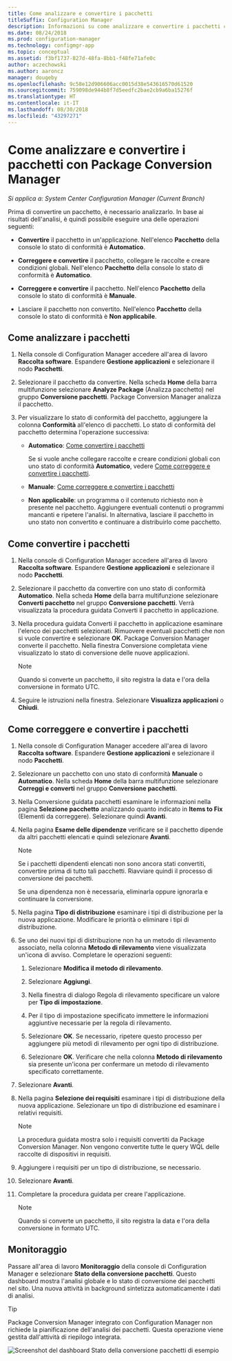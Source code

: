 ```yaml
---
title: Come analizzare e convertire i pacchetti
titleSuffix: Configuration Manager
description: Informazioni su come analizzare e convertire i pacchetti con Package Conversion Manager in Configuration Manager.
ms.date: 08/24/2018
ms.prod: configuration-manager
ms.technology: configmgr-app
ms.topic: conceptual
ms.assetid: f3bf1737-827d-48fa-8bb1-f48fe71afe0c
author: aczechowski
ms.author: aaroncz
manager: dougeby
ms.openlocfilehash: 9c58e12d906606acc0015d38e543616570d61520
ms.sourcegitcommit: 759098de944b8f7d5eedfc2bae2cb9a6ba15276f
ms.translationtype: HT
ms.contentlocale: it-IT
ms.lasthandoff: 08/30/2018
ms.locfileid: "43297271"
---
```

# <a name="how-to-analyze-and-convert-packages-with-package-conversion-manager"></a>Come analizzare e convertire i pacchetti con Package Conversion Manager

*Si applica a: System Center Configuration Manager (Current Branch)*

<!--1357861-->

Prima di convertire un pacchetto, è necessario analizzarlo. In base ai risultati dell'analisi, è quindi possibile eseguire una delle operazioni seguenti:

- **Convertire** il pacchetto in un'applicazione. Nell'elenco **Pacchetto** della console lo stato di conformità è **Automatico**.  

- **Correggere e convertire** il pacchetto, collegare le raccolte e creare condizioni globali. Nell'elenco **Pacchetto** della console lo stato di conformità è **Automatico**.  

- **Correggere e convertire** il pacchetto. Nell'elenco **Pacchetto** della console lo stato di conformità è **Manuale**.  

- Lasciare il pacchetto non convertito. Nell'elenco **Pacchetto** della console lo stato di conformità è **Non applicabile**.  



## <a name="bkmk_analyze"></a> Come analizzare i pacchetti

1. Nella console di Configuration Manager accedere all'area di lavoro **Raccolta software**. Espandere **Gestione applicazioni** e selezionare il nodo **Pacchetti**.  

2. Selezionare il pacchetto da convertire. Nella scheda **Home** della barra multifunzione selezionare **Analyze Package** (Analizza pacchetto) nel gruppo **Conversione pacchetti**. Package Conversion Manager analizza il pacchetto.  

3. Per visualizzare lo stato di conformità del pacchetto, aggiungere la colonna **Conformità** all'elenco di pacchetti. Lo stato di conformità del pacchetto determina l'operazione successiva:  

    - **Automatico**: [Come convertire i pacchetti](#bkmk_convert)  

        Se si vuole anche collegare raccolte e creare condizioni globali con uno stato di conformità **Automatico**, vedere [Come correggere e convertire i pacchetti](#bkmk_fix).  

    - **Manuale**: [Come correggere e convertire i pacchetti](#bkmk_fix)

    - **Non applicabile**: un programma o il contenuto richiesto non è presente nel pacchetto. Aggiungere eventuali contenuti o programmi mancanti e ripetere l'analisi. In alternativa, lasciare il pacchetto in uno stato non convertito e continuare a distribuirlo come pacchetto.  



## <a name="bkmk_convert"></a> Come convertire i pacchetti

1. Nella console di Configuration Manager accedere all'area di lavoro **Raccolta software**. Espandere **Gestione applicazioni** e selezionare il nodo **Pacchetti**.  

2. Selezionare il pacchetto da convertire con uno stato di conformità **Automatico**. Nella scheda **Home** della barra multifunzione selezionare **Converti pacchetto** nel gruppo **Conversione pacchetti**. Verrà visualizzata la procedura guidata Converti il pacchetto in applicazione.  

3. Nella procedura guidata Converti il pacchetto in applicazione esaminare l'elenco dei pacchetti selezionati. Rimuovere eventuali pacchetti che non si vuole convertire e selezionare **OK**. Package Conversion Manager converte il pacchetto. Nella finestra Conversione completata viene visualizzato lo stato di conversione delle nuove applicazioni.  

    > [!Note]  
    > Quando si converte un pacchetto, il sito registra la data e l'ora della conversione in formato UTC.  

4. Seguire le istruzioni nella finestra. Selezionare **Visualizza applicazioni** o **Chiudi**.  



## <a name="bkmk_fix"></a> Come correggere e convertire i pacchetti

1. Nella console di Configuration Manager accedere all'area di lavoro **Raccolta software**. Espandere **Gestione applicazioni** e selezionare il nodo **Pacchetti**.  

2. Selezionare un pacchetto con uno stato di conformità **Manuale** o **Automatico**. Nella scheda **Home** della barra multifunzione selezionare **Correggi e converti** nel gruppo **Conversione pacchetti**.  

3. Nella Conversione guidata pacchetti esaminare le informazioni nella pagina **Selezione pacchetto** analizzando quanto indicato in **Items to Fix** (Elementi da correggere). Selezionare quindi **Avanti**.  

4. Nella pagina **Esame delle dipendenze** verificare se il pacchetto dipende da altri pacchetti elencati e quindi selezionare **Avanti**.  

    > [!Note]  
    > Se i pacchetti dipendenti elencati non sono ancora stati convertiti, convertire prima di tutto tali pacchetti. Riavviare quindi il processo di conversione dei pacchetti.  
    >  
    > Se una dipendenza non è necessaria, eliminarla oppure ignorarla e continuare la conversione.  

5. Nella pagina **Tipo di distribuzione** esaminare i tipi di distribuzione per la nuova applicazione. Modificare le priorità o eliminare i tipi di distribuzione.  

6. Se uno dei nuovi tipi di distribuzione non ha un metodo di rilevamento associato, nella colonna **Metodo di rilevamento** viene visualizzata un'icona di avviso. Completare le operazioni seguenti:  

    1. Selezionare **Modifica il metodo di rilevamento**.  

    2. Selezionare **Aggiungi**.  

    3. Nella finestra di dialogo Regola di rilevamento specificare un valore per **Tipo di impostazione**.  

    4. Per il tipo di impostazione specificato immettere le informazioni aggiuntive necessarie per la regola di rilevamento.  

    5. Selezionare **OK**. Se necessario, ripetere questo processo per aggiungere più metodi di rilevamento per ogni tipo di distribuzione.  

    6. Selezionare **OK**. Verificare che nella colonna **Metodo di rilevamento** sia presente un'icona per confermare un metodo di rilevamento specificato correttamente.  

7. Selezionare **Avanti**.  

8. Nella pagina **Selezione dei requisiti** esaminare i tipi di distribuzione della nuova applicazione. Selezionare un tipo di distribuzione ed esaminare i relativi requisiti.  

    > [!Note]  
    > La procedura guidata mostra solo i requisiti convertiti da Package Conversion Manager. Non vengono convertite tutte le query WQL delle raccolte di dispositivi in requisiti.  

9. Aggiungere i requisiti per un tipo di distribuzione, se necessario.  

10. Selezionare **Avanti**.  

11. Completare la procedura guidata per creare l'applicazione.  

    > [!Note]  
    > Quando si converte un pacchetto, il sito registra la data e l'ora della conversione in formato UTC.  



## <a name="bkmk_monitor"></a> Monitoraggio

Passare all'area di lavoro **Monitoraggio** della console di Configuration Manager e selezionare **Stato della conversione pacchetti**. Questo dashboard mostra l'analisi globale e lo stato di conversione dei pacchetti nel sito. Una nuova attività in background sintetizza automaticamente i dati di analisi.

> [!Tip]  
> Package Conversion Manager integrato con Configuration Manager non richiede la pianificazione dell'analisi dei pacchetti. Questa operazione viene gestita dall'attività di riepilogo integrata.

![Screenshot del dashboard Stato della conversione pacchetti di esempio](media/1357861-pcm-dashboard.png)
